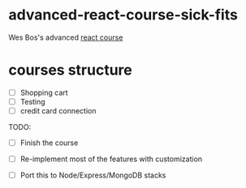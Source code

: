 # advanced-react-course-sick-fits
Wes Bos's advanced [react course](https://advancedreact.com)

# courses structure
* [ ] Shopping cart
* [ ] Testing
* [ ] credit card connection

TODO:
* [ ] Finish the course
* [ ] Re-implement most of the features with customization
* [ ] Port this to Node/Express/MongoDB stacks

